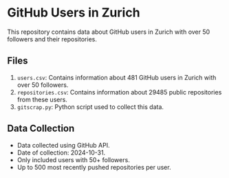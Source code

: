 # GitHub Users in Zurich

This repository contains data about GitHub users in Zurich with over 50 followers and their repositories.

## Files

1. `users.csv`: Contains information about 481 GitHub users in Zurich with over 50 followers.
2. `repositories.csv`: Contains information about 29485 public repositories from these users.
3. `gitscrap.py`: Python script used to collect this data.

## Data Collection

- Data collected using GitHub API.
- Date of collection: 2024-10-31.
- Only included users with 50+ followers.
- Up to 500 most recently pushed repositories per user.
